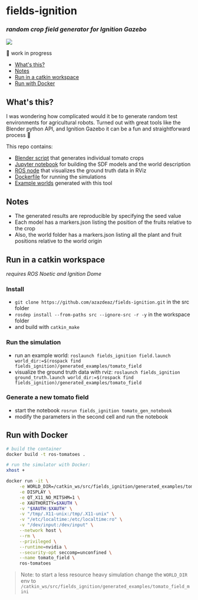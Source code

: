 # fields-ignition 
### *random crop field generator for Ignition Gazebo*

![](images/demo.gif)

:construction: work in progress

 - [What's this?](#whats-this)
 - [Notes](#notes)
 - [Run in a catkin workspace](#run-in-a-catkin-workspace)
 - [Run with Docker](#run-with-docker)

## What's this?
I was wondering how complicated would it be to generate random test environments for agricultural robots. Turned out with great tools like the Blender python API, and Ignition Gazebo it can be a fun and straightforward process :tada:

This repo contains:
 - [Blender script](fields_ignition/blender/tomato_gen.py) that generates individual tomato crops
 - [Jupyter notebook](fields_ignition/scripts/tomato_gen.ipynb) for building the SDF models and the world description
 - [ROS node](fields_ignition/scripts/ground_truth.py) that visualizes the ground truth data in RViz
 - [Dockerfile](Dockerfile) for running the simulations
 - [Example worlds](fields_ignition/generated_examples) generated with this tool

## Notes
 - The generated results are reproducible by specifying the seed value
 - Each model has a markers.json listing the position of the fruits relative to the crop
 - Also, the world folder has a markers.json listing all the plant and fruit positions relative to the world origin

## Run in a catkin workspace
*requires ROS Noetic and Ignition Dome*

### Install
 - `git clone https://github.com/azazdeaz/fields-ignition.git` in the src folder
 - `rosdep install --from-paths src --ignore-src -r -y` in the workspace folder
 -  and build with `catkin_make`

### Run the simulation
 - run an example world: `roslaunch fields_ignition field.launch world_dir:=$(rospack find fields_ignition)/generated_examples/tomato_field`
 - visualize the ground truth data with rviz: `roslaunch fields_ignition ground_truth.launch world_dir:=$(rospack find fields_ignition)/generated_examples/tomato_field`
  
### Generate a new tomato field
 - start the notebook `rosrun fields_ignition tomato_gen_notebook`
 - modify the parameters in the second cell and run the notebook

 
## Run with Docker
```bash
# build the container
docker build -t ros-tomatoes .
```

```bash
# run the simulator with Docker:
xhost +

docker run -it \
     -e WORLD_DIR=/catkin_ws/src/fields_ignition/generated_examples/tomato_field \
     -e DISPLAY \
     -e QT_X11_NO_MITSHM=1 \
     -e XAUTHORITY=$XAUTH \
     -v "$XAUTH:$XAUTH" \
     -v "/tmp/.X11-unix:/tmp/.X11-unix" \
     -v "/etc/localtime:/etc/localtime:ro" \
     -v "/dev/input:/dev/input" \
     --network host \
     --rm \
     --privileged \
     --runtime=nvidia \
     --security-opt seccomp=unconfined \
     --name tomato_field \
     ros-tomatoes
```
> Note: to start a less resource heavy simulation change the `WORLD_DIR` env to `/catkin_ws/src/fields_ignition/generated_examples/tomato_field_mini` 

